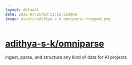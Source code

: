 ```yaml
---
layout: default
date: 2025-07-25T03:51:52.519860
image: assets/adithya-s-k_omniparse_cropped.png
---
```


# [adithya-s-k/omniparse](https://github.com/adithya-s-k/omniparse)

ingest, parse, and structure any kind of data for AI projects
